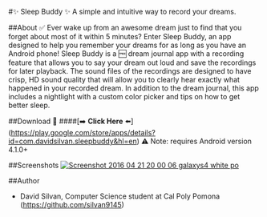 #:sparkles: Sleep Buddy :sparkles:
A simple and intuitive way to record your dreams.

##About :white_check_mark:
Ever wake up from an awesome dream just to find that you forget about most of it within 5 minutes? Enter Sleep Buddy, an app designed to help you remember your dreams for as long as you have an Android phone! Sleep Buddy is a :free: dream journal app with a recording feature that allows you to say your dream out loud and save the recordings for later playback. The sound files of the recordings are designed to have crisp, HD sound quality that will allow you to clearly hear exactly what happened in your recorded dream. In addition to the dream journal, this app includes a nightlight with a custom color picker and tips on how to get better sleep.

##Download :calling:
####[:arrow_right: **Click Here** :arrow_left:] (https://play.google.com/store/apps/details?id=com.davidsilvan.sleepbuddy&hl=en)
:warning: Note: requires Android version 4.1.0+

##Screenshots
<a href='http://postimg.org/image/piylz3b7r/' target='_blank'><img src='http://s31.postimg.org/h0p5ur4p7/Screenshot_2016_04_21_20_00_06_galaxys4_white_po.png' border='0' alt="Screenshot 2016 04 21 20 00 06 galaxys4 white po" /></a>


##Author
- David Silvan, Computer Science student at Cal Poly Pomona (https://github.com/silvan9145)
